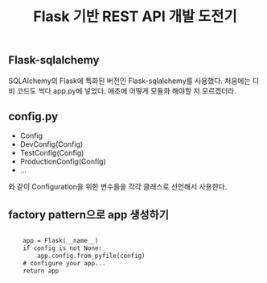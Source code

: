 ﻿---
title:  "Flask 기반 REST API 개발 도전기"
excerpt: "일단 만들어놓고 혼나면서 수정한다. 구르면서 모르는걸 배운다."


categories:
-  백엔드
tags:
-  Flask
last_modified_at: 2020-07-26TO22:30:00+09:00
---

## Flask-sqlalchemy

SQLAlchemy의 Flask에 특화된 버전인 Flask-sqlalchemy를 사용했다. 처음에는 디비 코드도 싹다 app.py에 넣었다. 애초에 어떻게 모듈화 해야할 지 모르겠더라.


## config.py

- Config
- DevConfig(Config)
- TestConfig(Config)
- ProductionConfig(Config)
- ...

와 같이 Configuration을 위한 변수들을 각각 클래스로 선언해서 사용한다.

## factory pattern으로 app 생성하기

```def create_app(config=None):

    app = Flask(__name__)
    if config is not None:
        app.config.from_pyfile(config)
    # configure your app...
    return app
```
